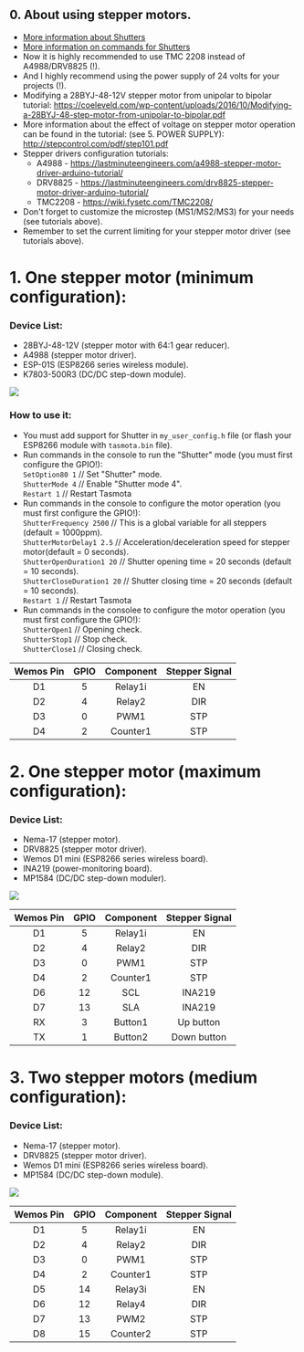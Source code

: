 ## 0. About using stepper motors.
- [More information about Shutters](https://tasmota.github.io/docs/Blinds-and-Shutters)   
- [More information on commands for Shutters](https://tasmota.github.io/docs/Commands/#shutters)   
- Now it is highly recommended to use TMC 2208 instead of А4988/DRV8825 (!).   
- And I highly recommend using the power supply of 24 volts for your projects (!).
- Modifying a 28BYJ-48-12V stepper motor from unipolar to bipolar tutorial:
https://coeleveld.com/wp-content/uploads/2016/10/Modifying-a-28BYJ-48-step-motor-from-unipolar-to-bipolar.pdf     
- More information about the effect of voltage on stepper motor operation can be found in the tutorial: (see 5. POWER SUPPLY):
http://stepcontrol.com/pdf/step101.pdf   
- Stepper drivers configuration tutorials:
   - A4988 - https://lastminuteengineers.com/a4988-stepper-motor-driver-arduino-tutorial/  
   - DRV8825 - https://lastminuteengineers.com/drv8825-stepper-motor-driver-arduino-tutorial/  
   - TMC2208 - https://wiki.fysetc.com/TMC2208/  
 - Don't forget to customize the microstep (MS1/MS2/MS3) for your needs (see tutorials above).
 - Remember to set the current limiting for your stepper motor driver (see tutorials above).

# 1. One stepper motor (minimum configuration):  
### Device List:  
 - 28BYJ-48-12V (stepper motor with 64:1 gear reducer).  
 - A4988 (stepper motor driver).  
 - ESP-01S (ESP8266 series wireless module).  
 - K7803-500R3 (DC/DC step-down module).  

![](https://raw.githubusercontent.com/TrDA-hab/Projects/master/Stepper%20motor/4102.jpg)  

### How to use it:  
 - You must add support for Shutter in `my_user_config.h` file (оr flash your ESP8266 module with `tasmota.bin` file).  
 - Run commands in the console to run the "Shutter" mode (you must first configure the GPIO!):  
    `SetOption80 1`   // Set "Shutter" mode.   
    `ShutterMode 4`   // Enable "Shutter mode 4".  
    `Restart 1`   // Restart Tasmota  
  -  Run commands in the console to configure the motor operation (you must first configure the GPIO!):  
    `ShutterFrequency 2500`   // This is a global variable for all steppers (default = 1000ppm).  
    `ShutterMotorDelay1 2.5`  // Acceleration/deceleration speed for stepper motor(default = 0 seconds).  
    `ShutterOpenDuration1 20`  // Shutter opening time = 20 seconds (default = 10 seconds).  
    `ShutterCloseDuration1 20` // Shutter closing time = 20 seconds (default = 10 seconds).  
    `Restart 1`   // Restart Tasmota  
  -  Run commands in the consolee to configure the motor operation (you must first configure the GPIO!):      
    `ShutterOpen1`   // Opening check.    
    `ShutterStop1`   // Stop check.    
    `ShutterClose1`  // Closing check.  

Wemos Pin|GPIO|Component|Stepper Signal
:-:|:-:|:-:|:-:
D1|5|Relay1i|EN
D2|4|Relay2|DIR
D3|0|PWM1|STP
D4|2|Counter1|STP

# 2. One stepper motor (maximum configuration):
### Device List:  
 - Nema-17 (stepper motor).
 - DRV8825 (stepper motor driver).
 - Wemos D1 mini (ESP8266 series wireless board).
 - INA219 (power-monitoring board).
 - MP1584 (DC/DC step-down moduler).

![](https://raw.githubusercontent.com/TrDA-hab/Projects/master/Stepper%20motor/4112.jpg)

Wemos Pin|GPIO|Component|Stepper Signal
:-:|:-:|:-:|:-:
D1|5|Relay1i|EN
D2|4|Relay2|DIR
D3|0|PWM1|STP
D4|2|Counter1|STP
D6|12|SCL|INA219
D7|13|SLA|INA219
RX|3|Button1|Up button
TX|1|Button2|Down button


# 3. Two stepper motors (medium configuration):
### Device List:
 - Nema-17 (stepper motor).
 - DRV8825 (stepper motor driver).
 - Wemos D1 mini (ESP8266 series wireless board).
 - MP1584 (DC/DC step-down module).
 
![](https://raw.githubusercontent.com/TrDA-hab/Projects/master/Stepper%20motor/4122.jpg)

Wemos Pin|GPIO|Component|Stepper Signal
:-:|:-:|:-:|:-:
D1|5|Relay1i|EN
D2|4|Relay2|DIR
D3|0|PWM1|STP
D4|2|Counter1|STP
D5|14|Relay3i|EN
D6|12|Relay4|DIR
D7|13|PWM2|STP
D8|15|Counter2|STP
